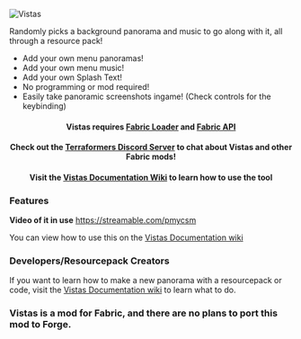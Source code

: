 ![Vistas](https://i.imgur.com/ifllw9I.png)

Randomly picks a background panorama and music to go along with it, all through a resource pack!
* Add your own menu panoramas!
* Add your own menu music!
* Add your own Splash Text!
* No programming or mod required!
* Easily take panoramic screenshots ingame! (Check controls for the keybinding)

<h4 align="center">
Vistas requires <a href="https://fabricmc.net/use/">Fabric Loader</a> and <a href="https://www.curseforge.com/minecraft/mc-mods/fabric-api">Fabric API</a>
</h4>
<h4 align="center">
Check out the <a href="https://discord.gg/jEGF5fb">Terraformers Discord Server</a> to chat about Vistas and other Fabric mods!
</h4>
<h4 align="center">
Visit the <a href="https://github.com/LudoCrypt/Vistas/wiki/Documentation">Vistas Documentation Wiki</a> to learn how to use the tool
</h4>

### Features
**Video of it in use**
https://streamable.com/pmycsm

You can view how to use this on the [Vistas Documentation wiki](https://github.com/LudoCrypt/Vistas/wiki/Documentation)

### Developers/Resourcepack Creators
If you want to learn how to make a new panorama with a resourcepack or code, visit the [Vistas Documentation wiki](https://github.com/LudoCrypt/Vistas/wiki/Documentation) to learn what to do.

### Vistas is a mod for Fabric, and there are no plans to port this mod to Forge.
